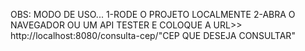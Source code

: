 OBS:
  MODO DE USO...
  1-RODE O PROJETO LOCALMENTE
2-ABRA O NAVEGADOR OU UM API TESTER E COLOQUE A URL>>
http://localhost:8080/consulta-cep/"CEP QUE DESEJA CONSULTAR"
